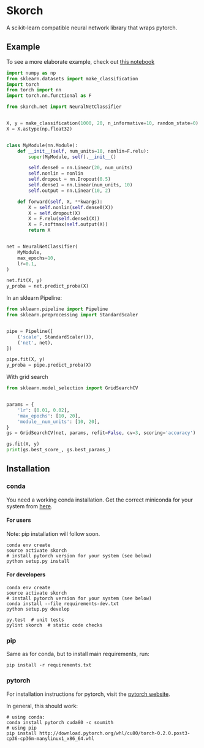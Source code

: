 # Skorch

A scikit-learn compatible neural network library that wraps pytorch.

## Example

To see a more elaborate example, check out
[this notebook](https://nbviewer.jupyter.org/github/dnouri/skorch/blob/master/notebooks/Basic_Usage.ipynb)

```python
import numpy as np
from sklearn.datasets import make_classification
import torch
from torch import nn
import torch.nn.functional as F

from skorch.net import NeuralNetClassifier


X, y = make_classification(1000, 20, n_informative=10, random_state=0)
X = X.astype(np.float32)


class MyModule(nn.Module):
    def __init__(self, num_units=10, nonlin=F.relu):
        super(MyModule, self).__init__()

        self.dense0 = nn.Linear(20, num_units)
        self.nonlin = nonlin
        self.dropout = nn.Dropout(0.5)
        self.dense1 = nn.Linear(num_units, 10)
        self.output = nn.Linear(10, 2)

    def forward(self, X, **kwargs):
        X = self.nonlin(self.dense0(X))
        X = self.dropout(X)
        X = F.relu(self.dense1(X))
        X = F.softmax(self.output(X))
        return X


net = NeuralNetClassifier(
    MyModule,
    max_epochs=10,
    lr=0.1,
)

net.fit(X, y)
y_proba = net.predict_proba(X)

```

In an sklearn Pipeline:

```python
from sklearn.pipeline import Pipeline
from sklearn.preprocessing import StandardScaler


pipe = Pipeline([
    ('scale', StandardScaler()),
    ('net', net),
])

pipe.fit(X, y)
y_proba = pipe.predict_proba(X)

```

With grid search

```python
from sklearn.model_selection import GridSearchCV


params = {
    'lr': [0.01, 0.02],
    'max_epochs': [10, 20],
    'module__num_units': [10, 20],
}
gs = GridSearchCV(net, params, refit=False, cv=3, scoring='accuracy')

gs.fit(X, y)
print(gs.best_score_, gs.best_params_)

```

## Installation

### conda

You need a working conda installation. Get the correct miniconda for
your system from [here](https://conda.io/miniconda.html).

#### For users

Note: pip installation will follow soon.

```shell
conda env create
source activate skorch
# install pytorch version for your system (see below)
python setup.py install
```

#### For developers

```shell
conda env create
source activate skorch
# install pytorch version for your system (see below)
conda install --file requirements-dev.txt
python setup.py develop

py.test  # unit tests
pylint skorch  # static code checks
```

### pip

Same as for conda, but to install main requirements, run:

```shell
pip install -r requirements.txt
```

### pytorch

For installation instructions for pytorch, visit the [pytorch
website](http://pytorch.org/).

In general, this should work:

```shell
# using conda:
conda install pytorch cuda80 -c soumith
# using pip
pip install http://download.pytorch.org/whl/cu80/torch-0.2.0.post3-cp36-cp36m-manylinux1_x86_64.whl
```
